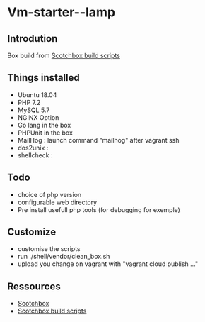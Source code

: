# Vm-starter--lamp

## Introdution

Box build from [Scotchbox build scripts](https://github.com/scotch-io/scotch-box-build-scripts)

## Things installed

- Ubuntu 18.04
- PHP 7.2
- MySQL 5.7
- NGINX Option
- Go lang in the box
- PHPUnit in the box
- MailHog : launch command "mailhog" after vagrant ssh
- dos2unix : 
- shellcheck : 


## Todo

- choice of php version
- configurable web directory
- Pre install usefull php tools (for debugging for exemple)

## Customize

- customise the scripts
- run ./shell/vendor/clean_box.sh 
- upload you change on vagrant with "vagrant cloud publish ..."

## Ressources
- [Scotchbox](https://github.com/scotch-io/scotch-box)
- [Scotchbox build scripts](https://github.com/scotch-io/scotch-box-build-scripts)